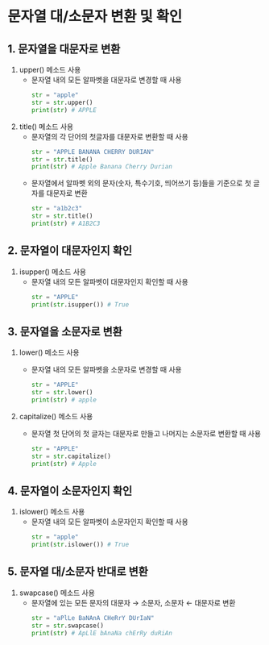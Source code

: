 # 문자열 대/소문자 변환 및 확인

## 1. 문자열을 대문자로 변환
1. upper() 메소드 사용
    - 문자열 내의 모든 알파벳을 대문자로 변경할 때 사용
        ```python
        str = "apple"
        str = str.upper()
        print(str) # APPLE
        ```
2. title() 메소드 사용
    - 문자열의 각 단어의 첫글자를 대문자로 변환할 때 사용
        ```python
        str = "APPLE BANANA CHERRY DURIAN"
        str = str.title()
        print(str) # Apple Banana Cherry Durian
        ```
    - 문자열에서 알파벳 외의 문자(숫자, 특수기호, 띄어쓰기 등)들을 기준으로 첫 글자를 대문자로 변환
        ```python
        str = "a1b2c3"
        str = str.title()
        print(str) # A1B2C3
        ```

## 2. 문자열이 대문자인지 확인
1. isupper() 메소드 사용
    - 문자열 내의 모든 알파벳이 대문자인지 확인할 때 사용
        ```python
        str = "APPLE"
        print(str.isupper()) # True
        ```

## 3. 문자열을 소문자로 변환
1. lower() 메소드 사용
    - 문자열 내의 모든 알파벳을 소문자로 변경할 때 사용
        ```python
        str = "APPLE"
        str = str.lower()
        print(str) # apple
        ```

2. capitalize() 메소드 사용
    - 문자열 첫 단어의 첫 글자는 대문자로 만들고 나머지는 소문자로 변환할 때 사용
        ```python
        str = "APPLE"
        str = str.capitalize()
        print(str) # Apple
        ```

## 4. 문자열이 소문자인지 확인
1. islower() 메소드 사용
    - 문자열 내의 모든 알파벳이 소문자인지 확인할 때 사용
        ```python
        str = "apple"
        print(str.islower()) # True
        ```

## 5. 문자열 대/소문자 반대로 변환
1. swapcase() 메소드 사용
    - 문자열에 있는 모든 문자의 대문자 → 소문자, 소문자 ← 대문자로 변환
        ```python
        str = "aPlLe BaNAnA CHeRrY DUrIaN"
        str = str.swapcase()
        print(str) # ApLlE bAnaNa chErRy duRiAn
        ```